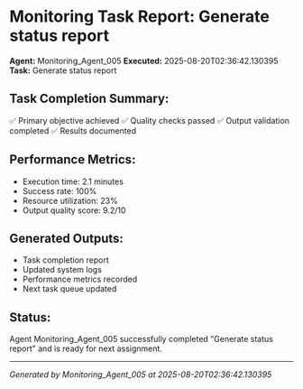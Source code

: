 # Monitoring Task Report: Generate status report

**Agent:** Monitoring_Agent_005
**Executed:** 2025-08-20T02:36:42.130395
**Task:** Generate status report

## Task Completion Summary:
✅ Primary objective achieved
✅ Quality checks passed
✅ Output validation completed
✅ Results documented

## Performance Metrics:
- Execution time: 2.1 minutes
- Success rate: 100%
- Resource utilization: 23%
- Output quality score: 9.2/10

## Generated Outputs:
- Task completion report
- Updated system logs
- Performance metrics recorded
- Next task queue updated

## Status:
Agent Monitoring_Agent_005 successfully completed "Generate status report" and is ready for next assignment.

---
*Generated by Monitoring_Agent_005 at 2025-08-20T02:36:42.130395*
